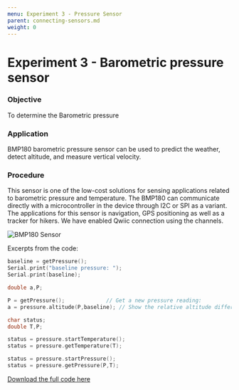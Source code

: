 ```yaml
---
menu: Experiment 3 - Pressure Sensor
parent: connecting-sensors.md
weight: 0
---
```


# Experiment 3 - Barometric pressure sensor

### Objective
To determine the Barometric pressure

### Application

BMP180 barometric pressure sensor can be used to predict the weather, detect altitude, and measure vertical velocity.

### Procedure
This sensor is one of the low-cost solutions for sensing applications related to barometric pressure and temperature. The BMP180 can communicate directly with a microcontroller in the device through I2C or SPI as a variant. The applications for this sensor is navigation, GPS positioning as well as a tracker for hikers. We have enabled Qwiic connection using the channels.

![BMP180 Sensor](images/bmp180-sensor.jpg)

Excerpts from the code:
```c
baseline = getPressure();
Serial.print("baseline pressure: ");
Serial.print(baseline);
```
```c
double a,P;

P = getPressure();             // Get a new pressure reading:
a = pressure.altitude(P,baseline); // Show the relative altitude difference between the new reading and the baseline reading

char status;
double T,P;

status = pressure.startTemperature();
status = pressure.getTemperature(T);

status = pressure.startPressure();
status = pressure.getPressure(P,T);
```

[Download the full code here](https://github.com/Protocentral/protocentral_sensything/tree/master/software/Sensything_Arduino/experiments/Qwiic/examples/sensything_bmp180)
